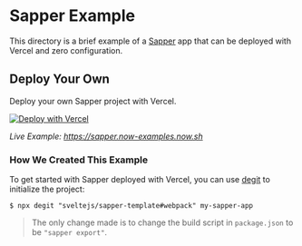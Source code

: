 # Sapper Example

This directory is a brief example of a [Sapper](https://sapper.svelte.dev/) app that can be deployed with Vercel and zero configuration.

## Deploy Your Own

Deploy your own Sapper project with Vercel.

[![Deploy with Vercel](https://vercel.com/button)](https://vercel.com/import/project?template=https://github.com/vercel/vercel/tree/main/examples/sapper)

_Live Example: https://sapper.now-examples.now.sh_

### How We Created This Example

To get started with Sapper deployed with Vercel, you can use [degit](https://github.com/Rich-Harris/degit) to initialize the project:

```shell
$ npx degit "sveltejs/sapper-template#webpack" my-sapper-app
```

> The only change made is to change the build script in `package.json` to be `"sapper export"`.
